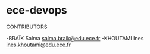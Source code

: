 # ece-devops
CONTRIBUTORS

-BRAÏK Salma <salma.braik@edu.ece.fr>
-KHOUTAMI Ines <ines.khoutami@edu.ece.fr>
